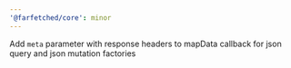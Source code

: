 ```yaml
---
'@farfetched/core': minor
---
```


Add `meta` parameter with response headers to mapData callback for json query and json mutation factories

